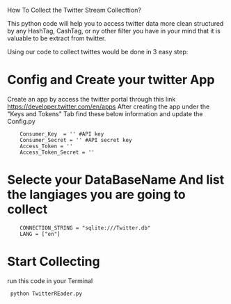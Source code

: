 How To Collect the Twitter Stream Collecttion?

This python code will help you to access twitter data more clean structured by any HashTag, CashTag, or ny other filter you have in your mind that it is valuable to be extract from twitter.



Using our code to collect twittes would be done in 3 easy step:

# Config and Create your twitter App 
Create an app by access the twitter portal through this link https://developer.twitter.com/en/apps
After creating the app under the "Keys and Tokens" Tab find these below information and update the Config.py 

```
    Consumer_Key  = '' #API key
    Consumer_Secret = '' #API secret key
    Access_Token = ''
    Access_Token_Secret = ''
```

# Selecte your DataBaseName And list the langiages you are going to collect 

```
    CONNECTION_STRING = "sqlite:///Twitter.db"
    LANG = ["en"]
```

# Start Collecting

run this code in your Terminal

```
 python TwitterREader.py
```
